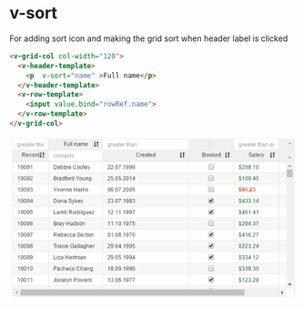 # v-sort
For adding sort icon and making the grid sort when header label is clicked

```html
<v-grid-col col-width="120">
  <v-header-template>
    <p  v-sort="name" >Full name</p>
  </v-header-template>
  <v-row-template>
    <input value.bind="rowRef.name">
  </v-row-template>
</v-grid-col>

```

![](animation-sorting.gif)